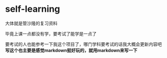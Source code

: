 # self-learning
大体就是管沙隆的复习资料<p>
毕竟上课一点都没有学，要考试了能学是一点了<p>
要考试的人也能参考一下我这个项目了，哪门学科要考试的话我大概会更新内容吧
**写这个也主要是感觉markdown挺好玩的，就用markdown来写一下**
